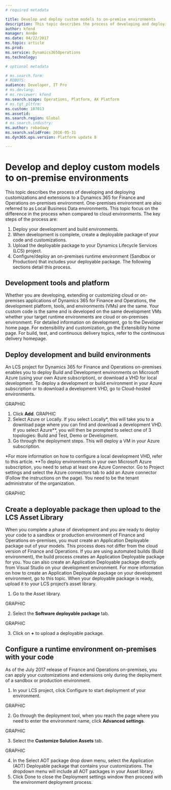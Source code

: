 ```yaml
---
# required metadata

title: Develop and deploy custom models to on-premise environments
description: This topic describes the process of developing and deploying customizations and extensions to an on-premise environment. 
author: kfend
manager: AnnBe
ms.date: 04/22/2017
ms.topic: article
ms.prod: 
ms.service: Dynamics365Operations
ms.technology: 

# optional metadata

# ms.search.form: 
# ROBOTS: 
audience: Developer, IT Pro
# ms.devlang: 
# ms.reviewer: kfend
ms.search.scope: Operations, Platform, AX Platform
# ms.tgt_pltfrm: 
ms.custom: 107013
ms.assetid: 
ms.search.region: Global
# ms.search.industry: 
ms.author: robadawy
ms.search.validFrom: 2016-05-31
ms.dyn365.ops.version: Platform update 8

---
```


# Develop and deploy custom models to on-premise environments
This topic describes the process of developing and deploying customizations and extensions to a Dynamics 365 for Finance and Operations on-premises environment. One-premises environment are also referred to as Local Business Data environments. This topic focus on the difference in the process when compared to cloud environments.
The key steps of the process are:
1.	Deploy your development and build environments.
2.	When development is complete, create a deployable package of your code and customizations.
3.	Upload the deployable package to your Dynamics Lifecycle Services (LCS) project.
4.	Configure/deploy an on-premises runtime environment (Sandbox or Production) that includes your deployable package.
The following sections detail this process.

## Development tools and platform
Whether you are developing, extending or customizing cloud or on-premises applications of Dynamics 365 for Finance and Operations, the development platform, tools, and environments (VMs) are the same. Your custom code is the same and is developed on the same development VMs whether your target runtime environments are cloud or on-premises environment.
For detailed information on development, go to the Developer home page. For extensibility and customization, go the Extensibility home page. For build, test, and continuous delivery topics, refer to the continuous delivery homepage.

## Deploy development and build environments
An LCS project for Dynamics 365 for Finance and Operations on-premises enables you to deploy Build and Development environments on Microsoft Azure (using your own Azure subscription), or download a VHD for local development.
To deploy a development or build environment in your Azure subscription or to download a development VHD, go to Cloud-hosted environments.

GRAPHIC

1. Click **Add**. 
GRAPHIC
2. Select Azure or Locally. If you select Locally*, this will take you to a download page where you can find and download a development VHD. If you select Azure**, you will then be prompted to select one of 3 topologies: Build and Test, Demo or Development.
3.	Go through the deployment steps. This will deploy a VM in your Azure subscription.

*For more information on how to configure a local development VHD, refer to this article.
**To deploy environments in your own Microsoft Azure subscription, you need to setup at least one Azure Connector. Go to Project settings and select the Azure connectors tab to add an Azure connector (Follow the instructions on the page). You need to be the tenant administrator of the organization.

GRAPHIC

## Create a deployable package then upload to the LCS Asset Library
When you complete a phase of development and you are ready to deploy your code to a sandbox or production environment of Finance and Operations on-premises, you must create an Application Deployable package out of your models. This process does not differ from the cloud version of Finance and Operations.
If you are using automated builds (Build environment), the build process creates an Application Deployable package for you. You can also create an Application Deployable package directly from Visual Studio on your development environment. For more information on how to create an Application Deployable package on your development environment, go to this topic.
When your deployable package is ready, upload it to your LCS project’s asset library.
1.	Go to the Asset library.

GRAPHIC

2. Select the **Software deployable package** tab.

GRAPHIC

3. Click on **+** to upload a deployable package. 

## Configure a runtime environment on-premises with your code
As of the July 2017 release of Finance and Operations on-premises, you can apply your customizations and extensions only during the deployment of a sandbox or production environment.
1.	In your LCS project, click Configure to start deployment of your environment.

GRAPHIC

2. Go through the deployment tool, when you reach the page where you need to enter the environment name, click **Advanced settings**.

GRAPHIC

3. Select the **Customize Solution Assets** tab. 

GRAPHIC

4.	In the Select AOT package drop down menu, select the Application (AOT) Deployable package that contains your customizations. The dropdown menu will include all AOT packages in your Asset library.
5.	Click Done to close the Deployment settings window then proceed with the environment deployment process.

